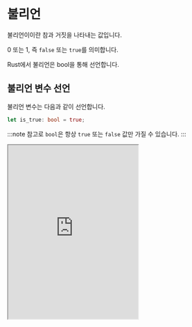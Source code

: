 # 불리언

불리언이이란 참과 거짓을 나타내는 값입니다.

0 또는 1, 즉 `false` 또는 `true`를 의미합니다.

Rust에서 불리언은 bool을 통해 선언합니다.

## 불리언 변수 선언

불리언 변수는 다음과 같이 선언합니다.

```rust
let is_true: bool = true;
```

:::note
참고로 `bool`은 항상 `true` 또는 `false` 값만 가질 수 있습니다.
:::

<iframe
  loading="lazy"
  title="Rust Playground"
  src="https://play.rust-lang.org/?version=stable&mode=debug&edition=2021&code=fn%20main()%20%7B%0D%0A%20%20%20%20let%20boolean_value%3A%20bool%20%3D%20true%3B%0D%0A%20%20%20%20%0D%0A%20%20%20%20println!(%22%7B%7D%22%2C%20boolean_value)%3B%0D%0A%7D"
  height="400"
/>

## ! 느낀표

`!` 느낀표를 사용하면 불리언 값의 반대를 얻을 수 있습니다.

`!true`는 `false`를 반환하고, `!false`는 `true`를 반환합니다.

`!!true`는 `true`이고 `!!false`는 `false`입니다.

## `assert!()`, assert_eq!(), assert_ne!()

`assert!()`는 불리언 값이 참이어야 하는 경우에만 실행되고, 거짓이면 에러를 발생시킵니다.

예: `assert!(true);`는 정상적으로 코드가 실행되지만 `assert!(false)`는 에러가 발생합니다.

`assert_eq!()`은 어떤 두 값이 같으면 실행되고, 같지 않으면 에러가 발생합니다.

`assert_ne!()`는 반대로 어떤 두 값이 같지 않으면 실행되고, 같으면 에러가 발생합니다 (ne는 not equal).

:::info
이렇게 `!()`로 끝나는 메서드를 Rust에서는 매크로라고 부릅니다.

이는 나중에 더 자세히 알아보겠습니다.
:::

<iframe
  loading="lazy"
  title="Rust Playground"
  src="https://play.rust-lang.org/?version=stable&mode=debug&edition=2021&code=fn%20main()%20%7B%0D%0A%20%20%20%20let%20boolean_value%3A%20bool%20%3D%20true%3B%0D%0A%20%20%20%20%0D%0A%20%20%20%20println!(%22%7B%7D%22%2C%20!boolean_value)%3B%20%2F%2F%20false%0D%0A%20%20%20%20println!(%22%7B%7D%22%2C%20!!boolean_value)%3B%20%2F%2F%20true%0D%0A%20%20%20%20println!(%22%7B%7D%22%2C%20!!!boolean_value)%3B%20%2F%2F%20false%0D%0A%7D"
  height="400"
/>
